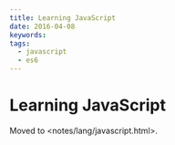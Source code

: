 ```yaml
---
title: Learning JavaScript
date: 2016-04-08
keywords:
tags:
  - javascript
  - es6
---
```


Learning JavaScript
===================

Moved to <notes/lang/javascript.html>.
